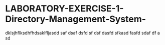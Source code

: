 # LABORATORY-EXERCISE-1-Directory-Management-System-

dklsjhflksdhfhdsaklfljasdd
saf
dsaf
dsfd
sf
dsf
dasfd
sfkasd
fasfd
sdaf
df
a
sd

